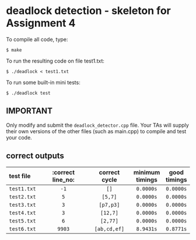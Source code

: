# deadlock detection - skeleton for Assignment 4

To compile all code, type:
```
$ make
```

To run the resulting code on file test1.txt:
```
$ ./deadlock < test1.txt
```

To run some built-in mini tests:
```
$ ./deadlock test
```

## IMPORTANT

Only modify and submit the `deadlock_detector.cpp` file. Your TAs will
supply their own versions of the other files (such as main.cpp) to
compile and test your code.

## correct outputs

| test file | :correct line_no: | correct cycle | minimum<br> timings | good<br> timings |
| :-------- | :-------------: | :-----------: | :-----------------: | :--------------: |
| `test1.txt` | `-1` | `[]` | `0.0000s` | `0.0000s` |
| `test2.txt` | `5` |`[5,7]` | `0.0000s` | `0.0000s` |
| `test3.txt` | `3`  | `[p7,p3]`| `0.0000s` | `0.0000s` |
| `test4.txt` | `3`| `[12,7]` | `0.0000s` | `0.0000s` |
| `test5.txt` | `6` | `[2,77]` | `0.0000s` | `0.0000s` |
| `test6.txt` | `9903` | `[ab,cd,ef]` |`8.9431s` |`0.8771s` |


